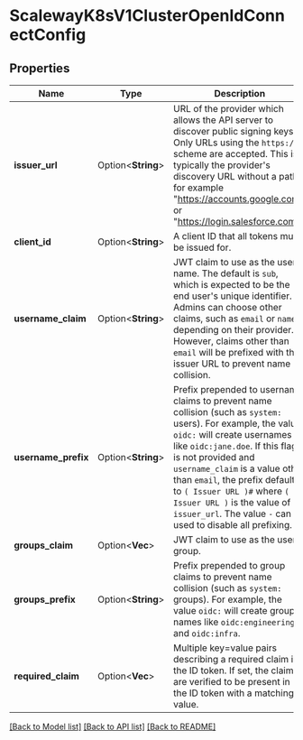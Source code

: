 # ScalewayK8sV1ClusterOpenIdConnectConfig

## Properties

Name | Type | Description | Notes
------------ | ------------- | ------------- | -------------
**issuer_url** | Option<**String**> | URL of the provider which allows the API server to discover public signing keys. Only URLs using the `https://` scheme are accepted. This is typically the provider's discovery URL without a path, for example \"https://accounts.google.com\" or \"https://login.salesforce.com\". | [optional]
**client_id** | Option<**String**> | A client ID that all tokens must be issued for. | [optional]
**username_claim** | Option<**String**> | JWT claim to use as the user name. The default is `sub`, which is expected to be the end user's unique identifier. Admins can choose other claims, such as `email` or `name`, depending on their provider. However, claims other than `email` will be prefixed with the issuer URL to prevent name collision. | [optional]
**username_prefix** | Option<**String**> | Prefix prepended to username claims to prevent name collision (such as `system:` users). For example, the value `oidc:` will create usernames like `oidc:jane.doe`. If this flag is not provided and `username_claim` is a value other than `email`, the prefix defaults to `( Issuer URL )#` where `( Issuer URL )` is the value of `issuer_url`. The value `-` can be used to disable all prefixing. | [optional]
**groups_claim** | Option<**Vec<String>**> | JWT claim to use as the user's group. | [optional]
**groups_prefix** | Option<**String**> | Prefix prepended to group claims to prevent name collision (such as `system:` groups). For example, the value `oidc:` will create group names like `oidc:engineering` and `oidc:infra`. | [optional]
**required_claim** | Option<**Vec<String>**> | Multiple key=value pairs describing a required claim in the ID token. If set, the claims are verified to be present in the ID token with a matching value. | [optional]

[[Back to Model list]](../README.md#documentation-for-models) [[Back to API list]](../README.md#documentation-for-api-endpoints) [[Back to README]](../README.md)


